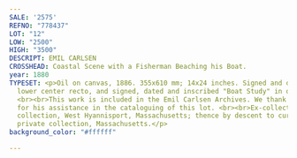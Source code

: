 ```yaml
---
SALE: '2575'
REFNO: "778437"
LOT: "12"
LOW: "2500"
HIGH: "3500"
DESCRIPT: EMIL CARLSEN
CROSSHEAD: Coastal Scene with a Fisherman Beaching his Boat.
year: 1880
TYPESET: <p>Oil on canvas, 1886. 355x610 mm; 14x24 inches. Signed and dated in oil,
  lower center recto, and signed, dated and inscribed "Boat Study" in oil, verso.
  <br><br>This work is included in the Emil Carlsen Archives. We thank Bill Indursky
  for his assistance in the cataloguing of this lot. <br><br>Ex-collection private
  collection, West Hyannisport, Massachusetts; thence by descent to current owner,
  private collection, Massachusetts.</p>
background_color: "#ffffff"

---
```


